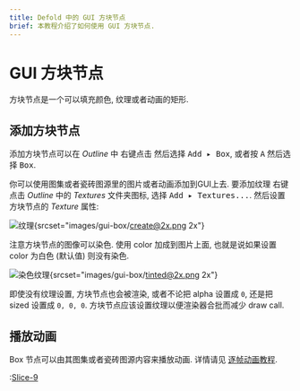 ```yaml
---
title: Defold 中的 GUI 方块节点
brief: 本教程介绍了如何使用 GUI 方块节点.
---
```


# GUI 方块节点

方块节点是一个可以填充颜色, 纹理或者动画的矩形.

## 添加方块节点

添加方块节点可以在 *Outline* 中 <kbd>右键点击</kbd> 然后选择 <kbd>Add ▸ Box</kbd>, 或者按 <kbd>A</kbd> 然后选择 <kbd>Box</kbd>.

你可以使用图集或者瓷砖图源里的图片或者动画添加到GUI上去. 要添加纹理 <kbd>右键点击</kbd>  *Outline* 中的 *Textures* 文件夹图标, 选择 <kbd>Add ▸ Textures...</kbd>. 然后设置方块节点的 *Texture* 属性:

![纹理](images/gui-box/create.png){srcset="images/gui-box/create@2x.png 2x"}

注意方块节点的图像可以染色. 使用 color 加成到图片上面, 也就是说如果设置 color 为白色 (默认值) 则没有染色.

![染色纹理](images/gui-box/tinted.png){srcset="images/gui-box/tinted@2x.png 2x"}

即使没有纹理设置, 方块节点也会被渲染, 或者不论把 alpha 设置成 `0`, 还是把 sized 设置成 `0, 0, 0`. 方块节点应该设置纹理以便渲染器合批而减少 draw call.

## 播放动画

Box 节点可以由其图集或者瓷砖图源内容来播放动画. 详情请见 [逐帧动画教程](/manuals/flipbook-animation).

:[Slice-9](../shared/slice-9-texturing.md)